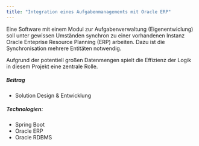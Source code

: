 ```yaml
---
title: "Integration eines Aufgabenmanagements mit Oracle ERP"
---
```


Eine Software mit einem Modul zur Aufgabenverwaltung (Eigenentwiclung) soll unter gewissen Umständen synchron zu einer 
vorhandenen Instanz Oracle Enteprise Resource Planning (ERP) arbeiten.
Dazu ist die Synchronisation mehrere Entitäten notwendig.

Aufgrund der potentiell großen Datenmengen spielt die Effizienz der Logik in diesem Projekt eine zentrale Rolle.

##### Beitrag
- Solution Design & Entwicklung
##### Technologien:
- Spring Boot
- Oracle ERP
- Oracle RDBMS
